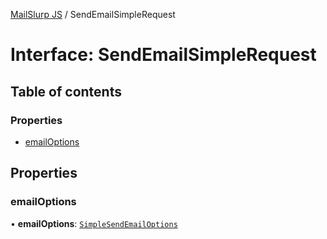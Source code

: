 [MailSlurp JS](../README.md) / SendEmailSimpleRequest

# Interface: SendEmailSimpleRequest

## Table of contents

### Properties

- [emailOptions](SendEmailSimpleRequest.md#emailoptions)

## Properties

### emailOptions

• **emailOptions**: [`SimpleSendEmailOptions`](SimpleSendEmailOptions.md)
